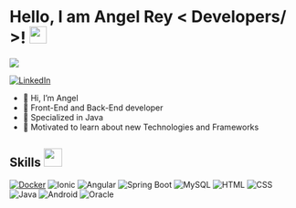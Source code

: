 <h1> Hello, I am Angel Rey < Developers/ >! <img src = "https://raw.githubusercontent.com/MartinHeinz/MartinHeinz/master/wave.gif" width = 30px> </h1>
<p align='center'>
</p>

<p>
  <a href="https://github.com/DenverCoder1/readme-typing-svg"><img src="https://readme-typing-svg.herokuapp.com?&font=IBM+Plex+Sans&color=abcdef&size=20&lines=Welcome+to+my+GitHub+Profile!" /></a>
</p>

   <a href="https://www.linkedin.com/in/angel-rey-gamiz-85634b222/" target="_blank">
    <img alt="LinkedIn" src="https://img.shields.io/badge/LinkedIn-0077B5?style=for-the-badge&logo=linkedin&logoColor=white">
  </a>   
   

- 👋 Hi, I’m Angel
- 💼 Front-End and Back-End developer
- 💬 Specialized in Java 
- 👯 Motivated to learn about new Technologies and Frameworks

<h2> Skills <img src = "https://media2.giphy.com/media/QssGEmpkyEOhBCb7e1/giphy.gif?cid=ecf05e47a0n3gi1bfqntqmob8g9aid1oyj2wr3ds3mg700bl&rid=giphy.gif" width = 32px> </h2>

<a href="https://www.docker.com/"><img alt="Docker" src="https://img.shields.io/badge/Docker-2CA5E0?style=for-the-badge&logo=docker&logoColor=white"></a>
<a> <img alt="Ionic" src="https://img.shields.io/badge/-Ionic-61DAFB?logo=ionic&logoColor=white&style=for-the-badge"></a>
<a> <img alt="Angular" src="https://img.shields.io/badge/-Angular-F5240B?logo=angular&logoColor=white&style=for-the-badge"></a>
<a> <img alt="Spring Boot" src="https://img.shields.io/badge/-Spring Boot-72F50B?logo=spring boot&logoColor=white&style=for-the-badge"></a>
<a> <img alt="MySQL" src="https://img.shields.io/badge/-MySQL-4479A1?logo=MySQL&logoColor=white&style=for-the-badge"></a>
<a> <img alt="HTML" src="https://img.shields.io/badge/-HTML-E34F26?logo=HTML5&logoColor=white&style=for-the-badge"></a>
<a> <img alt="CSS" src="https://img.shields.io/badge/-CSS-1572B6?logo=CSS3&logoColor=white&style=for-the-badge"></a>
<a> <img alt="Java" src="https://img.shields.io/badge/-Java-FF7800?&style=for-the-badge"></a>
<a> <img alt="Android" src="https://img.shields.io/badge/-Android-3DDC84?logo=Android&logoColor=white&style=for-the-badge"></a>
<a> <img alt="Oracle" src="https://img.shields.io/badge/-Oracle-F80000?logo=Oracle&logoColor=white&style=for-the-badge"></a>
<a> <img alt="" src="https://img.shields.io/badge/-.NET-512BD4?logo=.NET&logoColor=white&style=for-the-badge"></a>
